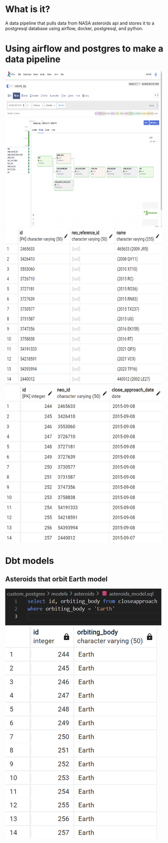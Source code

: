 # What is it?

A data pipeline that pulls data from NASA asteroids api and 
stores it to a postgresql database using airflow, docker, postgresql, and python.

# Using airflow and postgres to make a data pipeline
<img src="image.png" alt="alt text" width="500" height="500">
<img src="image-1.png" alt="alt text" width="500" height="500">
<img src="image-2.png" alt="alt text" width="500" height="500">

# Dbt models

## Asteroids that orbit Earth model
![alt text](image-6.png) ![alt text](image-7.png)


